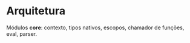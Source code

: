 Arquitetura
===========
Módulos __core__: contexto, tipos nativos, escopos, chamador de funções, eval,
parser.
